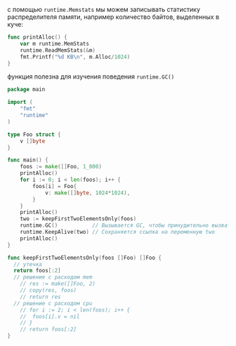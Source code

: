с помощью `runtime.Memstats` мы можем записывать статистику распределителя памяти, например количество байтов, выделенных в куче:

```go
func printAlloc() {
	var m runtime.MemStats
	runtime.ReadMemStats(&m)
	fmt.Printf("%d KB\n", m.Alloc/1024)
}
```

функция полезна для изучения поведения `runtime.GC()`

```go
package main

import (
	"fmt"
	"runtime"
)

type Foo struct {
	v []byte
}

func main() {
	foos := make([]Foo, 1_000)
	printAlloc()
	for i := 0; i < len(foos); i++ {
		foos[i] = Foo{
			v: make([]byte, 1024*1024),
		}
	}
	printAlloc()
	two := keepFirstTwoElementsOnly(foos)
	runtime.GC()           // Вызывается GC, чтобы принудительно вызвать очистку кучи printAlloc()
	runtime.KeepAlive(two) // Сохраняется ссылка на переменную two
	printAlloc()
}

func keepFirstTwoElementsOnly(foos []Foo) []Foo {
  // утечка
  return foos[:2]
  // решение с расходом mem
	// res := make([]Foo, 2)
	// copy(res, foos)
	// return res
  // решение с расходом cpu
	// for i := 2; i < len(foos); i++ {
	// 	foos[i].v = nil
	// }
	// return foos[:2]
}
```
